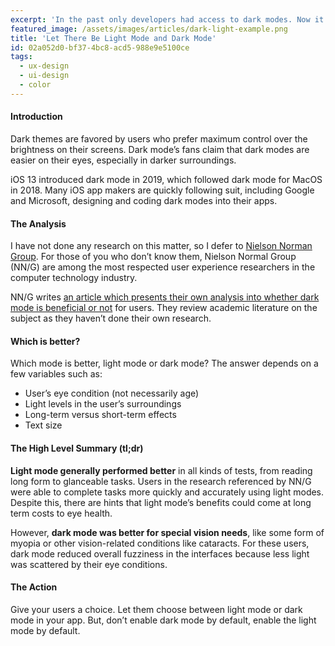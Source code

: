 ```yaml
---
excerpt: 'In the past only developers had access to dark modes. Now it’s a trend to include dark modes in apps and websites. But does it work for usability?'
featured_image: /assets/images/articles/dark-light-example.png
title: 'Let There Be Light Mode and Dark Mode'
id: 02a052d0-bf37-4bc8-acd5-988e9e5100ce
tags:
  - ux-design
  - ui-design
  - color
---
```

<h4>Introduction</h4>
<p>Dark themes are favored by users who prefer maximum control over the brightness on their screens. Dark mode’s fans claim that dark modes are easier on their eyes, especially in darker surroundings.
</p>
<p>iOS 13 introduced dark mode in 2019, which followed dark mode for MacOS in 2018. Many iOS app makers are quickly following suit, including Google and Microsoft, designing and coding dark modes into their apps.
</p>
<h4>The Analysis</h4>
<p>I have not done any research on this matter, so I defer to <a href="https://www.nngroup.com" target="_blank" title="World Leaders in Research-Based User Experience">Nielson Norman Group</a>. For those of you who don’t know them, Nielson Normal Group (NN/G) are among the most respected user experience researchers in the computer technology industry.
</p>
<p>NN/G writes <a href="https://www.nngroup.com/articles/dark-mode/" title="Dark Mode vs. Light Mode: Which Is Better?" target="_blank">an article which presents their own analysis into whether dark mode is beneficial or not</a> for users. They review academic literature on the subject as they haven’t done their own research.
</p>
<h4>Which is better?</h4>
<p>Which mode is better, light mode or dark mode? The answer depends on a few variables such as:
</p>
<ul>
	<li>User’s eye condition (not necessarily age)</li>
	<li>Light levels in the user’s surroundings</li>
	<li>Long-term versus short-term effects</li>
	<li>Text size</li>
</ul>
<h4>The High Level Summary (tl;dr)</h4>
<p><strong>Light mode generally performed better</strong> in all kinds of tests, from reading long form to glanceable tasks. Users in the research referenced by NN/G were able to complete tasks more quickly and accurately using light modes. Despite this, there are hints that light mode’s benefits could come at long term costs to eye health.
</p>
<p>However, <strong>dark mode was better for special vision needs</strong>, like some form of myopia or other vision-related conditions like cataracts. For these users, dark mode reduced overall fuzziness in the interfaces because less light was scattered by their eye conditions.
</p>
<h4>The Action</h4>
<p>Give your users a choice. Let them choose between light mode or dark mode in your app. But, don’t enable dark mode by default, enable the light mode by default.
</p>